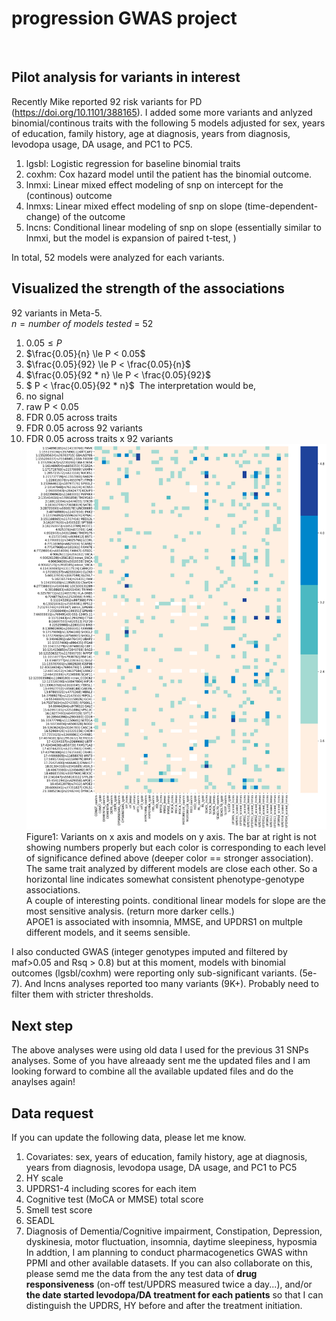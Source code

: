 # progression GWAS project
​
## Pilot analysis for variants in interest
Recently Mike reported 92 risk variants for PD (https://doi.org/10.1101/388165). I added some more variants and anlyzed binomial/continous traits with the following 5 models adjusted for sex, years of education, family history, age at diagnosis, years from diagnosis, levodopa usage, DA usage, and PC1 to PC5.
​
1. lgsbl: Logistic regression for baseline binomial traits
2. coxhm: Cox hazard model until the patient has the binomial outcome. 
3. lnmxi: Linear mixed effect modeling of snp on intercept for the (continous) outcome
4. lnmxs: Linear mixed effect modeling of snp on slope (time-dependent-change) of the outcome
5. lncns: Conditional linear modeling of snp on slope (essentially similar to lnmxi, but the model is expansion of paired t-test, )
    
In total, 52 models were analyzed for each variants.
​
## Visualized the strength of the associations
92 variants in Meta-5.    
$n = number\ of\ models\ tested$ = 52
​
​
1. $0.05 \le P$
2. $\frac{0.05}{n} \le P < 0.05$
3. $\frac{0.05}{92} \le P < \frac{0.05}{n}$     
4. $\frac{0.05}{92 * n} \le P < \frac{0.05}{92}$
5. $ P < \frac{0.05}{92 * n}$
​
The interpretation would be,
1. no signal    
2. raw P < 0.05
3. FDR 0.05 across traits
4. FDR 0.05 across 92 variants 
5. FDR 0.05 across traits x 92 variants
​
![Figure1](fig/output.png)
Figure1: 
Variants on x axis and models on y axis. The bar at right is not showing numbers properly but each color is corresponding to each level of significance defined above (deeper color == stronger association). The same trait analyzed by different models are close each other. So a horizontal line indicates somewhat consistent phenotype-genotype associations.    
A couple of interesting points. conditional linear models for slope are the most sensitive analysis. (return more darker cells.)    
APOE1 is associated with insomnia, MMSE, and UPDRS1 on multple different models, and it seems sensible. 
    
I also conducted GWAS (integer genotypes imputed and filtered by maf>0.05 and Rsq > 0.8) but at this moment, models with binomial outcomes (lgsbl/coxhm) were reporting only sub-significant variants. (5e-7). And lncns analyses reported too many variants (9K+). Probably need to filter them with stricter thresholds.
​
## Next step
The above analyses were using old data I used for the previous 31 SNPs analyses. Some of you have alreaady sent me the updated files and I am looking forward to combine all the available updated files and do the anaylses again!
​
## Data request
If you can update the following data, please let me know. 
​
1. Covariates:  sex, years of education, family history, age at diagnosis, years from diagnosis, levodopa usage, DA usage, and PC1 to PC5
2. HY scale
2. UPDRS1-4 including scores for each item
3. Cognitive test (MoCA or MMSE) total score
4. Smell test score
5. SEADL
6. Diagnosis of Dementia/Cognitive impairment, Constipation, Depression, dyskinesia, motor fluctuation, insomnia, daytime sleepiness, hyposmia    
​
​
In addtion, I am planning to conduct pharmacogenetics GWAS withn PPMI and other available datasets. If you can also collaborate on this, please semd me the data from the any test data of **drug responsiveness** (on-off test/UPDRS measured twice a day...), and/or **the date started levodopa/DA treatment for each patients** so that I can distinguish the UPDRS, HY before and after the treatment initiation.

​

​

​

​

